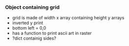 ### Object containing grid
- grid is made of width x array containing height y arrays
- inverted y print
- bottom left = 0,0
- has a function to print ascii art in raster
- ?dict containig sides? 